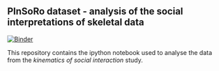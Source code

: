 PInSoRo dataset - analysis of the social interpretations of skeletal data
-------------------------------------------------------------------------

[![Binder](https://mybinder.org/badge.svg)](https://mybinder.org/v2/gh/severin-lemaignan/pinsoro-kinematics-study/master?filepath=analysis/classification.ipynb)

This repository contains the ipython notebook used to analyse the data from the *kinematics of social interaction* study.



